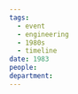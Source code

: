 ```yaml
---
tags:
  - event
  - engineering
  - 1980s
  - timeline
date: 1983
people: 
department:
---
```

<span
	  class='ob-timelines' 
	  data-date='1983'  
	  data-class='orange'> 
</span>